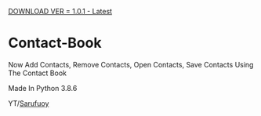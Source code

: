 <a href="https://raw.githubusercontent.com/Chatty9/Contact-Book/main/Versions/contact 1.0.1.exe">DOWNLOAD VER = 1.0.1 - Latest</a>

# Contact-Book

Now Add Contacts, Remove Contacts, Open Contacts, Save Contacts Using The Contact Book

<p>Made In Python 3.8.6</p>


<p>YT/<a href="https://www.youtube.com/channel/UCopestw7bpe-Sqn_Xwtc1pw">Sarufuoy</a></p>
